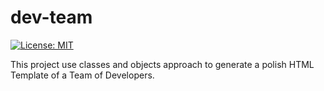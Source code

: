 # dev-team
[![License: MIT](https://img.shields.io/badge/License-MIT-yellow.svg)](https://opensource.org/licenses/MIT)

This project use classes and objects approach to generate a polish HTML Template of a Team of Developers.

